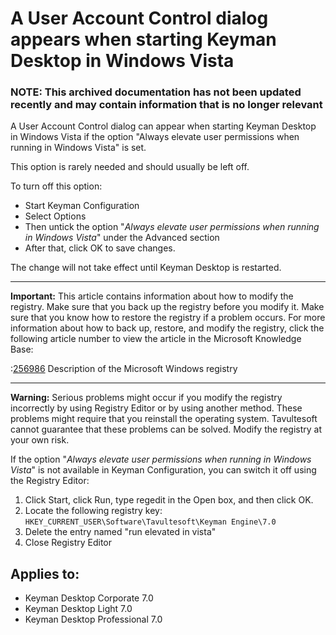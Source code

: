 # A User Account Control dialog appears when starting Keyman Desktop in Windows Vista

### **NOTE**: This archived documentation has not been updated recently and may contain information that is no longer relevant

A User Account Control dialog can appear when starting Keyman Desktop in Windows Vista if the option "Always elevate user permissions when running in Windows Vista" is set.

This option is rarely needed and should usually be left off.

To turn off this option:
- Start Keyman Configuration
- Select Options
- Then untick the option "_Always elevate user permissions when running in Windows Vista_" under the Advanced section
- After that, click OK to save changes.  

The change will not take effect until Keyman Desktop is restarted.

---

**Important:** This article contains information about how to modify the registry. Make sure that you back up the registry before you modify it. Make sure that you know how to restore the registry if a problem occurs. For more information about how to back up, restore, and modify the registry, click the following article number to view the article in the Microsoft Knowledge Base:

:[256986](http://support.microsoft.com/kb/256986/) Description of the Microsoft Windows registry

---

**Warning:** Serious problems might occur if you modify the registry incorrectly by using Registry Editor or by using another method. These problems might require that you reinstall the operating system. Tavultesoft cannot guarantee that these problems can be solved. Modify the registry at your own risk.

If the option "_Always elevate user permissions when running in Windows Vista_" is not available in Keyman Configuration, you can switch it off using the Registry Editor:

1. Click Start, click Run, type regedit in the Open box, and then click OK.
2. Locate the following registry key: `HKEY_CURRENT_USER\Software\Tavultesoft\Keyman Engine\7.0`
3. Delete the entry named "run elevated in vista"
4. Close Registry Editor


## Applies to:
* Keyman Desktop Corporate 7.0
* Keyman Desktop Light 7.0
* Keyman Desktop Professional 7.0